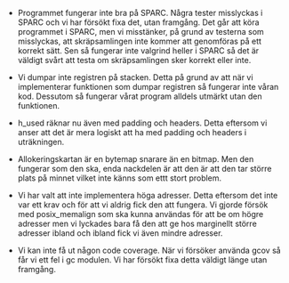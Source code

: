 
* Programmet fungerar inte bra på SPARC. Några tester misslyckas i SPARC och vi har försökt fixa det, utan framgång. Det går att köra programmet i SPARC, men vi misstänker, på grund av testerna som misslyckas, att skräpsamlingen inte kommer att genomföras på ett korrekt sätt. Sen så fungerar inte valgrind heller i SPARC så det är väldigt svårt att testa om skräpsamlingen sker korrekt eller inte.

* Vi dumpar inte registren på stacken. Detta på grund av att när vi implementerar funktionen som dumpar registren så fungerar inte våran kod. Dessutom så fungerar vårat program alldels utmärkt utan den funktionen.

* h_used räknar nu även med padding och headers. Detta eftersom vi anser att det är mera logiskt att ha med padding och headers i uträkningen.

* Allokeringskartan är en bytemap snarare än en bitmap. Men den fungerar som den ska, enda nackdelen är att den är att den tar större plats på minnet vilket inte känns som ettt stort problem. 

* Vi har valt att inte implementera höga adresser. Detta eftersom det inte var ett krav och för att vi aldrig fick den att fungera. Vi gjorde försök med posix_memalign som ska kunna användas för att be om högre adresser men vi lyckades bara få den att ge hos marginellt större adresser ibland och ibland fick vi även mindre adresser.

* Vi kan inte få ut någon code coverage. När vi försöker använda gcov så får vi ett fel i gc modulen. Vi har försökt fixa detta väldigt länge utan framgång.  
